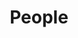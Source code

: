 ---
layout: profiles
permalink: /en/people/
title: People
description: 
nav: true
nav_order: 7
lang: en
profiles:
  - align: right
    image: AlexanderAdamLaurence.JPG
    image_circular: false
    name: Alexander Adam Laurence
    more_info: >
      <p>Founder of the Laurence family archive</p>
      <p>Born 1992</p>
    content: |
      <h2>Alexander Adam Laurence</h2>
      <p>Alexander, born to Nepalese parents of the Chhetri-Bhattarai caste, spend the vast majority of his youth in London, UK where he called home. After his parents' divorce in 1996, Alex spent his childhood living together with his mother Rhea, and his brother, Avi. Alex studied and recieved a masters degree in neuroscience at the University of Edinburgh. Alex also studied machine learning at the University of Oxford under the tutorship of Dr. Cezar Ionescu.</p>
      <p>Alex moved to Japan in 2019 after recieving a job offer at Hitachi Ltd, at the age of 27, where he eventually married Rino Laurence in 2023, at the age of 31.</p>
  - align: left
    image: RinoLaurence.JPG
    image_circular: false
    name: Rino Laurence
    more_info: >
      <p>Co-founder of the Laurence family archive</p>
      <p>Born 1996</p>
    content: |
      <h2>Rino Laurence</h2>
      <p>Rino was born in Nagoya, Japan to a Japanese mother and a Zainichi-Korean father. Following the passing of her father, she relocated to Okazaki with her mother Takako and brother Hiroki, where her family grew to include her step-father Masanobu, step-sister Miku, and half-brother Kento.</p>
      <p>Pursuing higher education, Rino studied pharmacy and nursing, ultimately earning her nursing degree. She began her professional career as a registered nurse at Shinshu University Hospital in Matsumoto, Nagano, where she served for three years. In 2022, she returned to Nagoya and married Alexander Laurence the following year at age 27.</p>
---